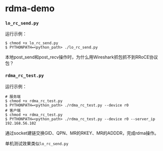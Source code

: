 # rdma-demo

### `lo_rc_send.py`
运行示例：
```shell
$ chmod +x lo_rc_send.py
$ PYTHONPATH=<python_path> ./lo_rc_send.py
```

本地post_send和post_recv操作时，为什么用Wireshark抓包抓不到RRoCE协议包？


### `rdma_rc_test.py`

运行示例：
```shell
# 服务端
$ chmod +x rdma_rc_test.py
$ PYTHONPATH=<python_path> ./rdma_rc_test.py --device r0
# 客户端
$ chmod +x rdma_rc_test.py
$ PYTHONPATH=<python_path> ./rdma_rc_test.py --device r0 --server_ip 192.168.56.102
```

通过socket建链交换GID、QPN、MR的RKEY、MR的ADDDR，完成rdma操作。

单机测试效果类似`lo_rc_send.py`
